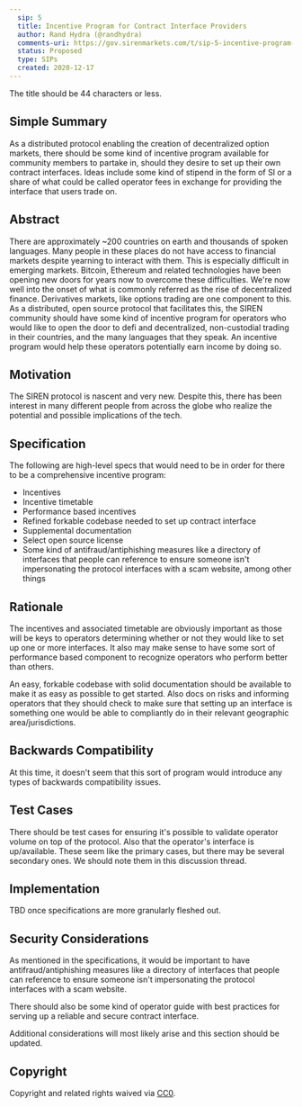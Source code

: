 ```yaml
---
  sip: 5
  title: Incentive Program for Contract Interface Providers
  author: Rand Hydra (@randhydra)
  comments-uri: https://gov.sirenmarkets.com/t/sip-5-incentive-program-for-contract-interface-providers/135
  status: Proposed
  type: SIPs
  created: 2020-12-17
---
```


The title should be 44 characters or less.

## Simple Summary

As a distributed protocol enabling the creation of decentralized option markets, there should be some kind of incentive program available for community members to partake in, should they desire to set up their own contract interfaces. Ideas include some kind of stipend in the form of SI or a share of what could be called operator fees in exchange for providing the interface that users trade on.

## Abstract

There are approximately ~200 countries on earth and thousands of spoken languages. Many people in these places do not have access to financial markets despite yearning to interact with them. This is especially difficult in emerging markets. Bitcoin, Ethereum and related technologies have been opening new doors for years now to overcome these difficulties. We're now well into the onset of what is commonly referred as the rise of decentralized finance. Derivatives markets, like options trading are one component to this. As a distributed, open source protocol that facilitates this, the SIREN community should have some kind of incentive program for operators who would like to open the door to defi and decentralized, non-custodial trading in their countries, and the many languages that they speak. An incentive program would help these operators potentially earn income by doing so.

## Motivation

The SIREN protocol is nascent and very new. Despite this, there has been interest in many different people from across the globe who realize the potential and possible implications of the tech.

## Specification

The following are high-level specs that would need to be in order for there to be a comprehensive incentive program:

* Incentives
* Incentive timetable
* Performance based incentives
* Refined forkable codebase needed to set up contract interface
* Supplemental documentation
* Select open source license
* Some kind of antifraud/antiphishing measures like a directory of interfaces that people can reference to ensure someone isn't impersonating the protocol interfaces with a scam website, among other things

## Rationale

The incentives and associated timetable are obviously important as those will be keys to operators determining whether or not they would like to set up one or more interfaces. It also may make sense to have some sort of performance based component to recognize operators who perform better than others.

An easy, forkable codebase with solid documentation should be available to make it as easy as possible to get started. Also docs on risks and informing operators that they should check to make sure that setting up an interface is something one would be able to compliantly do in their relevant geographic area/jurisdictions.

## Backwards Compatibility

At this time, it doesn't seem that this sort of program would introduce any types of backwards compatibility issues.

## Test Cases

There should be test cases for ensuring it's possible to validate operator volume on top of the protocol. Also that the operator's interface is up/available. These seem like the primary cases, but there may be several secondary ones. We should note them in this discussion thread.

## Implementation

TBD once specifications are more granularly fleshed out.

## Security Considerations

As mentioned in the specifications, it would be important to have antifraud/antiphishing measures like a directory of interfaces that people can reference to ensure someone isn't impersonating the protocol interfaces with a scam website.

There should also be some kind of operator guide with best practices for serving up a reliable and secure contract interface.

Additional considerations will most likely arise and this section should be updated.

## Copyright
Copyright and related rights waived via [CC0](https://creativecommons.org/publicdomain/zero/1.0/).
